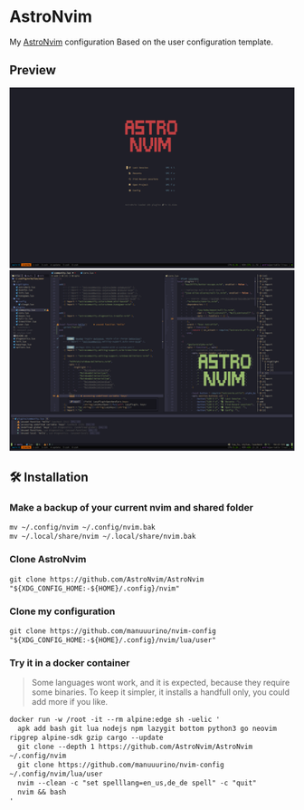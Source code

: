 # AstroNvim

My [AstroNvim](https://github.com/AstroNvim/AstroNvim) configuration Based on
the user configuration template.

## Preview

![Dasboard](./assets/dashboard.png) ![Overview](./assets/overview.png)

<!-- TODO: requirements
## Requirements
- cargo
- node
- lua
- deno
...

### Archlinux

```shell
sudo pacman -S
``` -->

## 🛠️ Installation

### Make a backup of your current nvim and shared folder

```shell
mv ~/.config/nvim ~/.config/nvim.bak
mv ~/.local/share/nvim ~/.local/share/nvim.bak
```

### Clone AstroNvim

```shell
git clone https://github.com/AstroNvim/AstroNvim "${XDG_CONFIG_HOME:-${HOME}/.config}/nvim"
```

### Clone my configuration

```shell
git clone https://github.com/manuuurino/nvim-config "${XDG_CONFIG_HOME:-${HOME}/.config}/nvim/lua/user"
```

### Try it in a docker container

> Some languages wont work, and it is expected, because they require some
> binaries. To keep it simpler, it installs a handfull only, you could add more
> if you like.

<!-- credits: https://github.com/AstroNvim/docs/blob/8646dd525c476fdb7429c310f4ff8018bf2f285f/src/content/docs/index.mdx#L106-L114 -->

```shell
docker run -w /root -it --rm alpine:edge sh -uelic '
  apk add bash git lua nodejs npm lazygit bottom python3 go neovim ripgrep alpine-sdk gzip cargo --update
  git clone --depth 1 https://github.com/AstroNvim/AstroNvim ~/.config/nvim
  git clone https://github.com/manuuurino/nvim-config ~/.config/nvim/lua/user
  nvim --clean -c "set spelllang=en_us,de_de spell" -c "quit"
  nvim && bash
'
```
